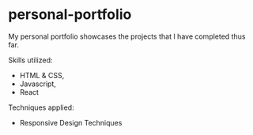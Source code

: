 # personal-portfolio

My personal portfolio showcases the projects that I have completed thus far.

Skills utilized:
 - HTML & CSS, 
 - Javascript, 
 - React

Techniques applied:
 - Responsive Design Techniques